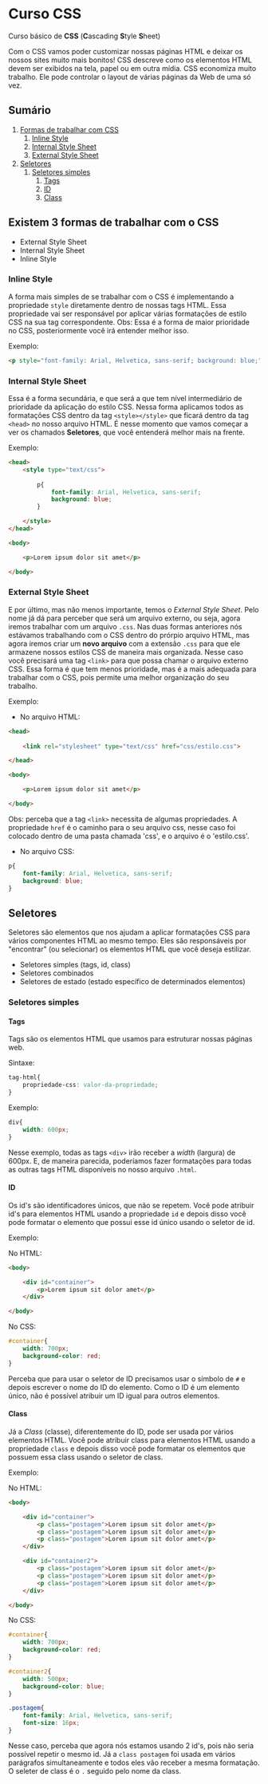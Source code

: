 # Curso CSS
 Curso básico de **CSS** (**C**ascading **S**tyle **S**heet)

 Com o CSS vamos poder customizar nossas páginas HTML e deixar os nossos sites muito mais bonitos!
 CSS descreve como os elementos HTML devem ser exibidos na tela, papel ou em outra mídia. 
 CSS economiza muito trabalho. Ele pode controlar o layout de várias páginas da Web de uma só vez.

 ## Sumário
 1. [Formas de trabalhar com CSS](https://github.com/marcos-gabriel/curso-css#existem-3-formas-de-trabalhar-com-o-css)
    1. [Inline Style](#inline-style)
    1. [Internal Style Sheet](#internal-style-sheet)
    1. [External Style Sheet](#external-style-sheet)
 1. [Seletores](#seletores)
    1. [Seletores simples](#seletores-simples)
        1. [Tags](#tags)
        1. [ID](#id)
        1. [Class](#class)

## Existem 3 formas de trabalhar com o CSS
* External Style Sheet
* Internal Style Sheet 
* Inline Style

### Inline Style
A forma mais simples de se trabalhar com o CSS é implementando a propriedade ` style ` diretamente dentro de nossas tags HTML. Essa propriedade vai ser responsável por aplicar várias formatações de estilo CSS na sua tag correspondente. Obs: Essa é a forma de maior prioridade no CSS, posteriormente você irá entender melhor isso.

Exemplo:
``` html 
<p style="font-family: Arial, Helvetica, sans-serif; background: blue;"> Lorem ipsum dolor sit amet </p> 
```

### Internal Style Sheet
Essa é a forma secundária, e que será a que tem nível intermediário de prioridade da aplicação do estilo CSS. Nessa forma aplicamos todos as formatações CSS dentro da tag ` <style></style> ` que ficará dentro da tag ` <head> ` no nosso arquivo HTML. É nesse momento que vamos começar a ver os chamados **Seletores**, que você entenderá melhor mais na frente.

Exemplo:
``` html
<head>
    <style type="text/css">
        
        p{
            font-family: Arial, Helvetica, sans-serif; 
            background: blue;
        }

    </style>
</head> 

<body>

    <p>Lorem ipsum dolor sit amet</p>

</body>
```

### External Style Sheet
E por último, mas não menos importante, temos o *External Style Sheet*. Pelo nome já dá para perceber que será um arquivo externo, ou seja, agora iremos trabalhar com um arquivo `.css`. Nas duas formas anteriores nós estávamos trabalhando com o CSS dentro do prórpio arquivo HTML, mas agora iremos criar um **novo arquivo** com a extensão `.css` para que ele armazene nossos estilos CSS de maneira mais organizada. Nesse caso você precisará uma tag `<link>` para que possa chamar o arquivo externo CSS. Essa forma é que tem menos prioridade, mas é a mais adequada para trabalhar com o CSS, pois permite uma melhor organização do seu trabalho. 

Exemplo:
* No arquivo HTML:
``` html
<head>
    
    <link rel="stylesheet" type="text/css" href="css/estilo.css">

</head> 

<body>

    <p>Lorem ipsum dolor sit amet</p>

</body>
```
Obs: perceba que a tag `<link>` necessita de algumas propriedades. A propriedade `href` é o caminho para o seu arquivo css, nesse caso foi colocado dentro de uma pasta chamada 'css', e o arquivo é o 'estilo.css'.

* No arquivo CSS:
``` css
p{
    font-family: Arial, Helvetica, sans-serif; 
    background: blue;
}
```

## Seletores
Seletores são elementos que nos ajudam a aplicar formatações CSS para vários componentes HTML ao mesmo tempo. Eles são responsáveis por "encontrar" (ou selecionar) os elementos HTML que você deseja estilizar.
* Seletores simples (tags, id, class)
* Seletores combinados
* Seletores de estado (estado específico de determinados elementos)

### Seletores simples
#### Tags
Tags são os elementos HTML que usamos para estruturar nossas páginas web.

Sintaxe:
``` css
tag-html{
    propriedade-css: valor-da-propriedade;
}
```
Exemplo:
``` css
div{
    width: 600px;
}
```
Nesse exemplo, todas as tags `<div>` irão receber a *width* (largura) de 600px. E, de maneira parecida, poderíamos fazer formatações para todas as outras tags HTML disponíveis no nosso arquivo `.html`.  

#### ID
Os id's são identificadores únicos, que não se repetem. Você pode atribuir id's para elementos HTML usando a propriedade `id` e depois disso você pode formatar o elemento que possui esse id único usando o seletor de id.

Exemplo:

No HTML:
``` html
<body>

    <div id="container">
        <p>Lorem ipsum sit dolor amet</p>
    </div>

</body>
```
No CSS:
``` css
#container{
    width: 700px;
    background-color: red;
}
```
Perceba que para usar o seletor de ID precisamos usar o símbolo de `#` e depois escrever o nome do ID do elemento. Como o ID é um elemento único, não é possível atribuir um ID igual para outros elementos.

#### Class
Já a *Class* (classe), diferentemente do ID, pode ser usada por vários elementos HTML. Você pode atribuir class para elementos HTML usando a propriedade `class` e depois disso você pode formatar os elementos que possuem essa class usando o seletor de class.

Exemplo:

No HTML:
``` html
<body>

    <div id="container">
        <p class="postagem">Lorem ipsum sit dolor amet</p>
        <p class="postagem">Lorem ipsum sit dolor amet</p>
        <p class="postagem">Lorem ipsum sit dolor amet</p>
    </div>

    <div id="container2">
        <p class="postagem">Lorem ipsum sit dolor amet</p>
        <p class="postagem">Lorem ipsum sit dolor amet</p>
        <p class="postagem">Lorem ipsum sit dolor amet</p>
    </div>

</body>
```
No CSS:
``` css
#container{
    width: 700px;
    background-color: red;
}

#container2{
    width: 500px;
    background-color: blue;
}

.postagem{
    font-family: Arial, Helvetica, sans-serif;
    font-size: 16px;
}
```
Nesse caso, perceba que agora nós estamos usando 2 id's, pois não seria possível repetir o mesmo id. Já a `class postagem` foi usada em vários parágrafos simultaneamente e todos eles vão receber a mesma formatação. O seleter de class é o `.` seguido pelo nome da class.
